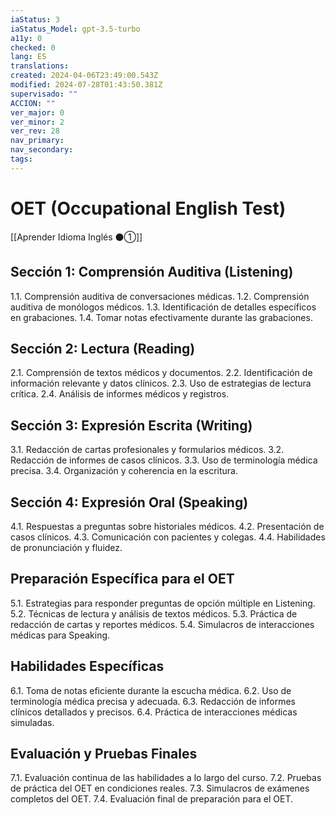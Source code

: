 ```yaml
---
iaStatus: 3
iaStatus_Model: gpt-3.5-turbo
a11y: 0
checked: 0
lang: ES
translations: 
created: 2024-04-06T23:49:00.543Z
modified: 2024-07-28T01:43:50.381Z
supervisado: ""
ACCION: ""
ver_major: 0
ver_minor: 2
ver_rev: 28
nav_primary: 
nav_secondary: 
tags:
---
```

# OET (Occupational English Test)

[[Aprender Idioma Inglés ⚫①]]

## Sección 1: Comprensión Auditiva (Listening)

1.1. Comprensión auditiva de conversaciones médicas.
1.2. Comprensión auditiva de monólogos médicos.
1.3. Identificación de detalles específicos en grabaciones.
1.4. Tomar notas efectivamente durante las grabaciones.

## Sección 2: Lectura (Reading)

2.1. Comprensión de textos médicos y documentos.
2.2. Identificación de información relevante y datos clínicos.
2.3. Uso de estrategias de lectura crítica.
2.4. Análisis de informes médicos y registros.

## Sección 3: Expresión Escrita (Writing)

3.1. Redacción de cartas profesionales y formularios médicos.
3.2. Redacción de informes de casos clínicos.
3.3. Uso de terminología médica precisa.
3.4. Organización y coherencia en la escritura.

## Sección 4: Expresión Oral (Speaking)

4.1. Respuestas a preguntas sobre historiales médicos.
4.2. Presentación de casos clínicos.
4.3. Comunicación con pacientes y colegas.
4.4. Habilidades de pronunciación y fluidez.

## Preparación Específica para el OET

5.1. Estrategias para responder preguntas de opción múltiple en Listening.
5.2. Técnicas de lectura y análisis de textos médicos.
5.3. Práctica de redacción de cartas y reportes médicos.
5.4. Simulacros de interacciones médicas para Speaking.

## Habilidades Específicas

6.1. Toma de notas eficiente durante la escucha médica.
6.2. Uso de terminología médica precisa y adecuada.
6.3. Redacción de informes clínicos detallados y precisos.
6.4. Práctica de interacciones médicas simuladas.

## Evaluación y Pruebas Finales

7.1. Evaluación continua de las habilidades a lo largo del curso.
7.2. Pruebas de práctica del OET en condiciones reales.
7.3. Simulacros de exámenes completos del OET.
7.4. Evaluación final de preparación para el OET.


